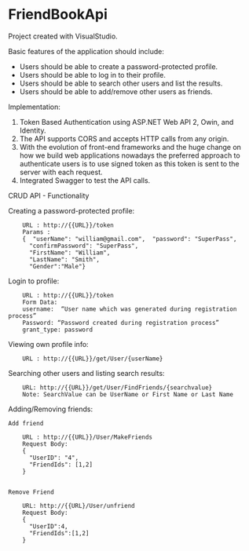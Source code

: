 # FriendBookApi

Project created with VisualStudio.

Basic features of the application should include:
- Users should be able to create a password-protected profile.
- Users should be able to log in to their profile.
- Users should be able to search other users and list the results.
- Users should be able to add/remove other users as friends.

Implementation:
1.	Token Based Authentication using ASP.NET Web API 2, Owin, and Identity.
2.	The API supports CORS and accepts HTTP calls from any origin.
3.	With the evolution of front-end frameworks and the huge change on how we build web applications nowadays the preferred approach         to authenticate users is to use signed token as this token is sent to the server with each request.
4.	Integrated Swagger to test the API calls.


CRUD API - Functionality

Creating a password-protected profile:

        URL : http://{{URL}}/token
        Params :
        {  "userName": "william@gmail.com",  "password": "SuperPass",
          "confirmPassword": "SuperPass",
          "FirstName": "William",
          "LastName": "Smith",
          "Gender":"Male"}



Login to profile:

        URL : http://{{URL}}/token
        Form Data: 
        username:  “User name which was generated during registration process”
        Password: “Password created during registration process”
        grant_type: password



Viewing own profile info:

        URL : http://{{URL}}/get/User/{userName}
        
        

Searching other users and listing search results:

        URL: http://{{URL}}/get/User/FindFriends/{searchvalue}
        Note: SearchValue can be UserName or First Name or Last Name



Adding/Removing friends:

    Add friend
    
        URL : http://{{URL}}/User/MakeFriends
        Request Body:
        {
          "UserID": "4",
          "FriendIds": [1,2]
        }


    Remove Friend
    
        URL: http://{{URL}/User/unfriend
        Request Body:
        {
          "UserID":4,
          "FriendIds":[1,2]
        }

